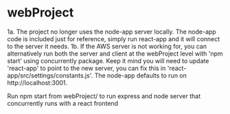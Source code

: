 # webProject
1a. The project no longer uses the node-app server locally. The node-app code is included just for reference, simply run react-app and it will connect to the server it needs.
1b. If the AWS server is not working for, you can alternatively run both the server and client at the webProject level with 'npm start' using concurrently package. Keep it mind you will need to update 'react-app' to point to the new server, you can fix this in 'react-app/src/settings/constants.js'. The node-app defaults to run on http://localhost:3001.

Run npm start from webProject/ to run express and node server that concurrently runs with a react frontend
